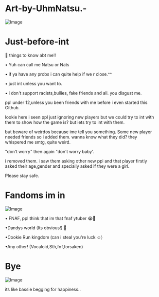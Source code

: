 # Art-by-UhmNatsu.-
![Image](https://github.com/user-attachments/assets/e99afb6a-6a37-4b2e-8f55-79ba17088a73)

# Just-before-int 

🎀 things to know abt me!! 

• Yuh can call me Natsu or Nats 

• if ya have any probs i can quite help if we r close.^^


• just int unless you want to.

• i don't support racists,bullies, fake friends and all. you disgust me. 

ppl under 12,unless you been friends with me before i even started this Github.

lookie here i seen ppl just ignoring new players but we could try to int with them to show how the game is? but iets try to int with them.

but beware of weirdos because ime tell you something.
Some new player needed friends so i added them. wanna know what they did? they whispered me smtg, quite weird.

"don't worry" then again "don't worry baby'.

i removed them. i saw them asking other new ppl and that player firstly asked their age,gender and specially asked if they were a girl.

Please stay safe.



# Fandoms im in
![Image](https://github.com/user-attachments/assets/7a50b24b-5c56-4a47-9fe1-46839dcf4c5d)

• FNAF, ppl think that im that fnaf ytuber 😭🤚 

•Dandys world (Its obvious!) 🎀

•Cookie Run kingdom (can i steal you're luck ☺️)

•Any other! (Vocaloid,Sth,fnf,forsaken)


# Bye
![Image](https://github.com/user-attachments/assets/8a1daa82-72cf-4a72-a33a-89485462aafa)

its like bassie begging for happiness.. 
